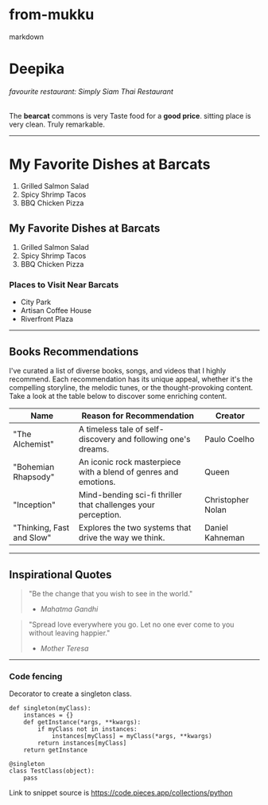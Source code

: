 # from-mukku
markdown
# Deepika
###### favourite restaurant: Simply Siam Thai Restaurant
The **bearcat** commons is very Taste food for a **good price**. sitting place is very clean. Truly remarkable.

---

# My Favorite Dishes at Barcats

1. Grilled Salmon Salad
2. Spicy Shrimp Tacos
3. BBQ Chicken Pizza

## My Favorite Dishes at Barcats

1. Grilled Salmon Salad
2. Spicy Shrimp Tacos
3. BBQ Chicken Pizza

### Places to Visit Near Barcats

- City Park
- Artisan Coffee House
- Riverfront Plaza
---

## Books Recommendations

I've curated a list of diverse books, songs, and videos that I highly recommend. Each recommendation has its unique appeal, whether it's the compelling storyline, the melodic tunes, or the thought-provoking content. Take a look at the table below to discover some enriching content.

| Name               | Reason for Recommendation                                 | Creator                   |
| ------------------ | --------------------------------------------------------- | ------------------------- |
| "The Alchemist"    | A timeless tale of self-discovery and following one's dreams. | Paulo Coelho             |
| "Bohemian Rhapsody" | An iconic rock masterpiece with a blend of genres and emotions. | Queen                    |
| "Inception"         | Mind-bending sci-fi thriller that challenges your perception. | Christopher Nolan        |
| "Thinking, Fast and Slow" | Explores the two systems that drive the way we think.  | Daniel Kahneman          |

---

## Inspirational Quotes

> "Be the change that you wish to see in the world."
> - *Mahatma Gandhi*

> "Spread love everywhere you go. Let no one ever come to you without leaving happier."
> - *Mother Teresa*

---
### Code fencing

Decorator to create a singleton class.

```
def singleton(myClass):
	instances = {}
	def getInstance(*args, **kwargs):
		if myClass not in instances:
			instances[myClass] = myClass(*args, **kwargs)
		return instances[myClass]
	return getInstance

@singleton
class TestClass(object):
	pass

```
Link to snippet source is <https://code.pieces.app/collections/python>
